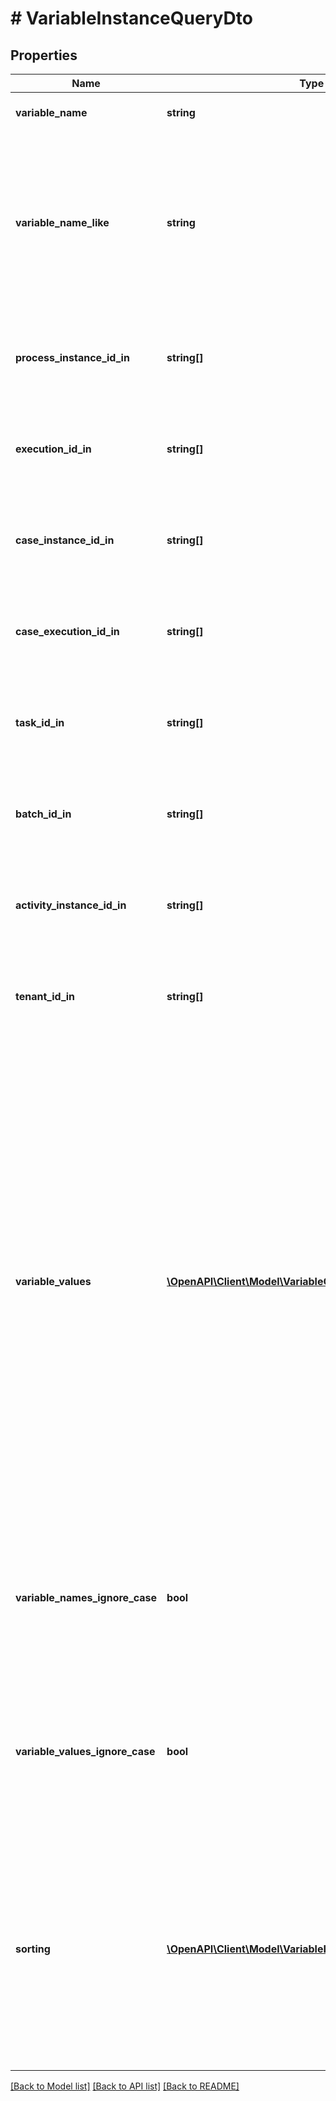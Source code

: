 # # VariableInstanceQueryDto

## Properties

Name | Type | Description | Notes
------------ | ------------- | ------------- | -------------
**variable_name** | **string** | Filter by variable instance name. | [optional]
**variable_name_like** | **string** | Filter by the variable instance name. The parameter can include the wildcard &#x60;%&#x60; to express like-strategy such as: starts with (&#x60;%&#x60;name), ends with (name&#x60;%&#x60;) or contains (&#x60;%&#x60;name&#x60;%&#x60;). | [optional]
**process_instance_id_in** | **string[]** | Only include variable instances which belong to one of the passed  process instance ids. | [optional]
**execution_id_in** | **string[]** | Only include variable instances which belong to one of the passed  execution ids. | [optional]
**case_instance_id_in** | **string[]** | Only include variable instances which belong to one of the passed  case instance ids. | [optional]
**case_execution_id_in** | **string[]** | Only include variable instances which belong to one of the passed  case execution ids. | [optional]
**task_id_in** | **string[]** | Only include variable instances which belong to one of the passed  task ids. | [optional]
**batch_id_in** | **string[]** | Only include variable instances which belong to one of the passed  batch ids. | [optional]
**activity_instance_id_in** | **string[]** | Only include variable instances which belong to one of the passed  activity instance ids. | [optional]
**tenant_id_in** | **string[]** | Only include variable instances which belong to one of the passed  tenant ids. | [optional]
**variable_values** | [**\OpenAPI\Client\Model\VariableQueryParameterDto[]**](VariableQueryParameterDto.md) | An array to only include variable instances that have the certain values. The array consists of objects with the three properties &#x60;name&#x60;, &#x60;operator&#x60; and &#x60;value&#x60;. &#x60;name (String)&#x60; is the variable name, &#x60;operator (String)&#x60; is the comparison operator to be used and &#x60;value&#x60; the variable value. &#x60;value&#x60; may be &#x60;String&#x60;, &#x60;Number&#x60; or &#x60;Boolean&#x60;.  Valid operator values are: &#x60;eq&#x60; - equal to; &#x60;neq&#x60; - not equal to; &#x60;gt&#x60; - greater than; &#x60;gteq&#x60; - greater than or equal to; &#x60;lt&#x60; - lower than; &#x60;lteq&#x60; - lower than or equal to; &#x60;like&#x60; | [optional]
**variable_names_ignore_case** | **bool** | Match all variable names provided in &#x60;variableValues&#x60; case-insensitively. If set to &#x60;true&#x60; **variableName** and **variablename** are treated as equal. | [optional]
**variable_values_ignore_case** | **bool** | Match all variable values provided in &#x60;variableValues&#x60; case-insensitively. If set to &#x60;true&#x60; **variableValue** and **variablevalue** are treated as equal. | [optional]
**sorting** | [**\OpenAPI\Client\Model\VariableInstanceQueryDtoSorting[]**](VariableInstanceQueryDtoSorting.md) | An array of criteria to sort the result by. Each element of the array is an object that specifies one ordering.                       The position in the array identifies the rank of an ordering, i.e., whether it is primary, secondary, etc.                       Sorting has no effect for &#x60;count&#x60; endpoints | [optional]

[[Back to Model list]](../../README.md#models) [[Back to API list]](../../README.md#endpoints) [[Back to README]](../../README.md)
